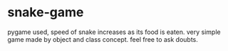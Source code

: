 # snake-game
pygame used, speed of snake increases as its food is eaten.
very simple game made by object and class concept.
feel free to ask doubts.
